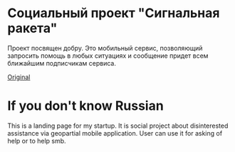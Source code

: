 # Социальный проект "Сигнальная ракета"
Проект посвящен добру. Это мобильный сервис, позволяющий запросить помощь в любых ситуациях и сообщение придет всем ближайшим подписчикам сервиса.

[Original](http://altaviel.ru)

# If you don't know Russian
This is a landing page for my startup. It is social project about disinterested assistance via geopartial mobile application. 
User can use it for asking of help or to help smb.
